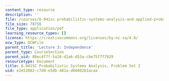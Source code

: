 ```yaml
---
content_type: resource
description: ''
file: /courses/6-041sc-probabilistic-systems-analysis-and-applied-probability-fall-2013/e2e52082c7d0e5db481ad06002b1acaa_MIT6_041SCF13_assn02.pdf
file_size: 78756
file_type: application/pdf
learning_resource_types: []
license: https://creativecommons.org/licenses/by-nc-sa/4.0/
ocw_type: OCWFile
parent_title: 'Lecture 3: Independence'
parent_type: CourseSection
parent_uid: 88ec4f7f-5a26-d2a6-d53a-cbe75f7f7929
resourcetype: Document
title: 6.041SC Probabilistic Systems Analysis, Problem Set 2
uid: e2e52082-c7d0-e5db-481a-d06002b1acaa
---
```

